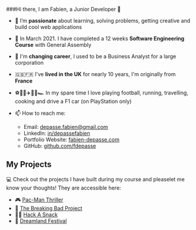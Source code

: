 ###Hi there, I am Fabien, a Junior Developer 👋

* <span>🔭</span> I’m **passionate** about learning, solving problems, getting creative and build cool web applications

* 📖  In March 2021. I have completed a 12 weeks **Software Engineering Course** with General Assembly

* 🔁  I'm **changing career**, I used to be a Business Analyst for a large corporation

* 🇬🇧🇫🇷  I've **lived in the UK** for nearly 10 years, I'm originally from **France**

* ⚽️🏃‍♂️✈️👨‍🍳🏎  In my spare time I love playing football, running, travelling, cooking and drive a F1 car (on PlayStation only)

* 📫  How to reach me:

	* Email: [depasse.fabien@gmail.com](mailto:depasse.fabien@gmail.com)
	* LinkedIn: [in/depassefabien](http://www.linkedin.com/in/depassefabien)
	* Portfolio Website: [fabien-depasse.com](http://www.fabien-depasse.com)
	* GitHub: [github.com/fdepasse](https://github.com/fdepasse)


## My Projects
💻 Check out the projects I have built during my course and pleaselet me know your thoughts! They are accessible here:

* 🎮 [Pac-Man Thriller](https://github.com/fdepasse/pacman-thriller)
* 🧪 [The Breaking Bad Project](https://github.com/fdepasse/the-breaking-bad-project)
* 👨‍🍳 [Hack A Snack](https://github.com/fdepasse/hack-a-snack)
* 🎵 [Dreamland Festival](https://github.com/fdepasse/dreamland-festival)
